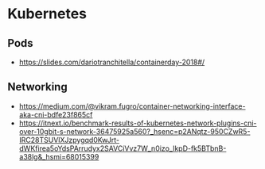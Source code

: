 # Kubernetes


## Pods

* https://slides.com/dariotranchitella/containerday-2018#/

## Networking

* https://medium.com/@vikram.fugro/container-networking-interface-aka-cni-bdfe23f865cf
* https://itnext.io/benchmark-results-of-kubernetes-network-plugins-cni-over-10gbit-s-network-36475925a560?_hsenc=p2ANqtz-950CZwR5-IRC28TSUVlXJzpygqd0KwJrt-dWKfirea5oYdsPArrudyx2SAVCiVvz7W_n0izo_IkpD-fk5BTbnB-a38lg&_hsmi=68015399